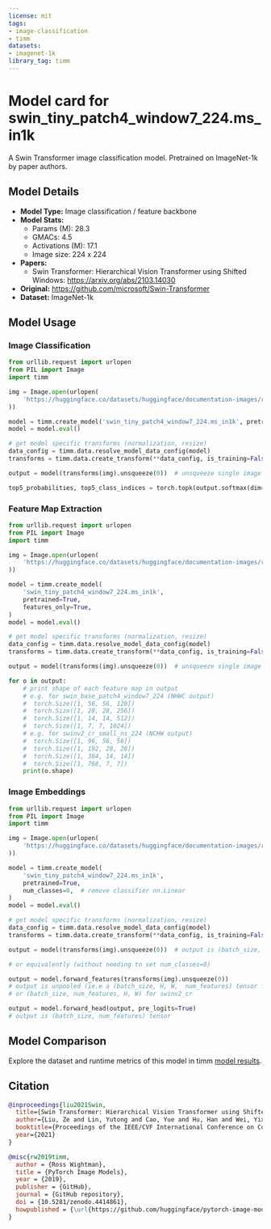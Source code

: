 ```yaml
---
license: mit
tags:
- image-classification
- timm
datasets:
- imagenet-1k
library_tag: timm
---
```

# Model card for swin_tiny_patch4_window7_224.ms_in1k

A Swin Transformer image classification model. Pretrained on ImageNet-1k by paper authors.


## Model Details
- **Model Type:** Image classification / feature backbone
- **Model Stats:**
  - Params (M): 28.3
  - GMACs: 4.5
  - Activations (M): 17.1
  - Image size: 224 x 224
- **Papers:**
  - Swin Transformer: Hierarchical Vision Transformer using Shifted Windows: https://arxiv.org/abs/2103.14030
- **Original:** https://github.com/microsoft/Swin-Transformer
- **Dataset:** ImageNet-1k

## Model Usage
### Image Classification
```python
from urllib.request import urlopen
from PIL import Image
import timm

img = Image.open(urlopen(
    'https://huggingface.co/datasets/huggingface/documentation-images/resolve/main/beignets-task-guide.png'
))

model = timm.create_model('swin_tiny_patch4_window7_224.ms_in1k', pretrained=True)
model = model.eval()

# get model specific transforms (normalization, resize)
data_config = timm.data.resolve_model_data_config(model)
transforms = timm.data.create_transform(**data_config, is_training=False)

output = model(transforms(img).unsqueeze(0))  # unsqueeze single image into batch of 1

top5_probabilities, top5_class_indices = torch.topk(output.softmax(dim=1) * 100, k=5)
```

### Feature Map Extraction
```python
from urllib.request import urlopen
from PIL import Image
import timm

img = Image.open(urlopen(
    'https://huggingface.co/datasets/huggingface/documentation-images/resolve/main/beignets-task-guide.png'
))

model = timm.create_model(
    'swin_tiny_patch4_window7_224.ms_in1k',
    pretrained=True,
    features_only=True,
)
model = model.eval()

# get model specific transforms (normalization, resize)
data_config = timm.data.resolve_model_data_config(model)
transforms = timm.data.create_transform(**data_config, is_training=False)

output = model(transforms(img).unsqueeze(0))  # unsqueeze single image into batch of 1

for o in output:
    # print shape of each feature map in output
    # e.g. for swin_base_patch4_window7_224 (NHWC output)
    #  torch.Size([1, 56, 56, 128])
    #  torch.Size([1, 28, 28, 256])
    #  torch.Size([1, 14, 14, 512])
    #  torch.Size([1, 7, 7, 1024])
    # e.g. for swinv2_cr_small_ns_224 (NCHW output)
    #  torch.Size([1, 96, 56, 56]) 
    #  torch.Size([1, 192, 28, 28])
    #  torch.Size([1, 384, 14, 14])
    #  torch.Size([1, 768, 7, 7])
    print(o.shape)
```

### Image Embeddings
```python
from urllib.request import urlopen
from PIL import Image
import timm

img = Image.open(urlopen(
    'https://huggingface.co/datasets/huggingface/documentation-images/resolve/main/beignets-task-guide.png'
))

model = timm.create_model(
    'swin_tiny_patch4_window7_224.ms_in1k',
    pretrained=True,
    num_classes=0,  # remove classifier nn.Linear
)
model = model.eval()

# get model specific transforms (normalization, resize)
data_config = timm.data.resolve_model_data_config(model)
transforms = timm.data.create_transform(**data_config, is_training=False)

output = model(transforms(img).unsqueeze(0))  # output is (batch_size, num_features) shaped tensor

# or equivalently (without needing to set num_classes=0)

output = model.forward_features(transforms(img).unsqueeze(0))
# output is unpooled (ie.e a (batch_size, H, W,  num_features) tensor for swin / swinv2
# or (batch_size, num_features, H, W) for swinv2_cr

output = model.forward_head(output, pre_logits=True)
# output is (batch_size, num_features) tensor
```

## Model Comparison
Explore the dataset and runtime metrics of this model in timm [model results](https://github.com/huggingface/pytorch-image-models/tree/main/results).


## Citation
```bibtex
@inproceedings{liu2021Swin,
  title={Swin Transformer: Hierarchical Vision Transformer using Shifted Windows},
  author={Liu, Ze and Lin, Yutong and Cao, Yue and Hu, Han and Wei, Yixuan and Zhang, Zheng and Lin, Stephen and Guo, Baining},
  booktitle={Proceedings of the IEEE/CVF International Conference on Computer Vision (ICCV)},
  year={2021}
}
```
```bibtex
@misc{rw2019timm,
  author = {Ross Wightman},
  title = {PyTorch Image Models},
  year = {2019},
  publisher = {GitHub},
  journal = {GitHub repository},
  doi = {10.5281/zenodo.4414861},
  howpublished = {\url{https://github.com/huggingface/pytorch-image-models}}
}
```
